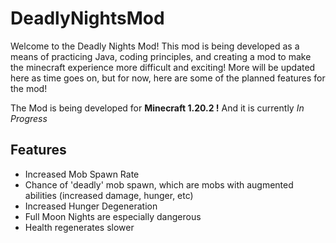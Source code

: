 # DeadlyNightsMod

Welcome to the Deadly Nights Mod! This mod is being developed as a means of practicing Java, coding principles, and creating a mod to make the minecraft experience more difficult and exciting! More will be updated here as time goes on, but for now, here are some of the planned features for the mod!

The Mod is being developed for **Minecraft 1.20.2 !** And it is currently *In Progress*

## Features
- Increased Mob Spawn Rate
- Chance of 'deadly' mob spawn, which are mobs with augmented abilities (increased damage, hunger, etc)
- Increased Hunger Degeneration
- Full Moon Nights are especially dangerous
- Health regenerates slower
